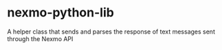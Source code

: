 nexmo-python-lib
================

A helper class that sends and parses the response of text messages sent through the Nexmo API
